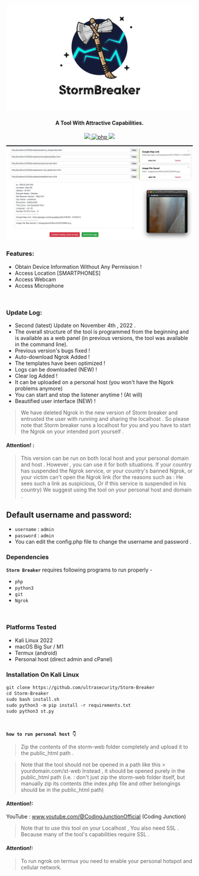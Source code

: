 <h1 align="center">
  <br>
  <a href="https://github.com/ultrasecurity/Storm-Breaker"><img src=".imgs/1demo.png" alt="StormBreaker"></a>

</h1>

<h4 align="center">A Tool With Attractive Capabilities. </h4>

<p align="center">

  <a href="http://python.org">
    <img src="https://img.shields.io/badge/python-v3-blue">
  </a>
  <a href="https://php.net">
    <img src="https://img.shields.io/badge/php-7.4.4-green"
         alt="php">
  </a>

  <a href="https://en.wikipedia.org/wiki/Linux">
    <img src="https://img.shields.io/badge/Platform-Linux-red">
  </a>

</p>

![demo](.imgs/screen1.jpeg)

### Features:

- Obtain Device Information Without Any Permission !
- Access Location [SMARTPHONES]
- Access Webcam
- Access Microphone

<br>

### Update Log:

- Second (latest) Update on November 4th , 2022 .
- The overall structure of the tool is programmed from the beginning and is available as a web panel (in previous versions, the tool was available in the command line).
- Previous version's bugs fixed !
- Auto-download Ngrok Added !
- The templates have been optimized !
- Logs can be downloaded (NEW) !
- Clear log Added !
- It can be uploaded on a personal host (you won't have the Ngork problems anymore)
- You can start and stop the listener anytime ! (At will)
- Beautified user interface (NEW) !

> We have deleted Ngrok in the new version of Storm breaker and entrusted the user with running and sharing the localhost . So please note that Storm breaker runs a localhost for you and you have to start the Ngrok on your intended port yourself .
> <br>

#### Attention! :

> This version can be run on both local host and your personal domain and host . However , you can use it for both situations. If your country has suspended the Ngrok service, or your country's banned Ngrok, or your victim can't open the Ngrok link (for the reasons such as : He sees such a link as suspicious, Or if this service is suspended in his country) We suggest using the tool on your personal host and domain .
> <br>

## Default username and password:

- `username` : `admin`
- `password` : `admin`
- You can edit the config.php file to change the username and password .
  <br>

### Dependencies

**`Storm Breaker`** requires following programs to run properly -

- `php`
- `python3`
- `git`
- `Ngrok`

<!-- ![demo](.imgs/Work3.gif) -->
<br>

### Platforms Tested

- Kali Linux 2022
- macOS Big Sur / M1
- Termux (android)
- Personal host (direct admin and cPanel)
  <br>

### Installation On Kali Linux

```
git clone https://github.com/ultrasecurity/Storm-Breaker
cd Storm-Breaker
sudo bash install.sh
sudo python3 -m pip install -r requirements.txt
sudo python3 st.py
```

<br>

**`how to run personal host 👇`**

> Zip the contents of the storm-web folder completely and upload it to the public_html path .

> Note that the tool should not be opened in a path like this > yourdomain.com/st-web
> Instead , it should be opened purely in the public_html path (i.e. : don't just zip the storm-web folder itself, but manually zip its contents (the index.php file and other belongings should be in the public_html path)

#### Attention!:

YouTube : www.youtube.com/@CodingJunctionOfficial (Coding Junction)
> Note that to use this tool on your Localhost , You also need SSL . Because many of the tool's capabilities require SSL .

#### Attention!:

> To run ngrok on termux you need to enable your personal hotspot and cellular network.

</p>
